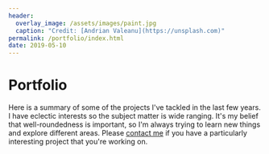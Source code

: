 ```yaml
---
header:
  overlay_image: /assets/images/paint.jpg
  caption: "Credit: [Andrian Valeanu](https://unsplash.com)"
permalink: /portfolio/index.html
date: 2019-05-10
---
```


# Portfolio

Here is a summary of some of the projects I've tackled in the last few years. I have eclectic interests so the subject matter is wide ranging. It's my belief that well-roundedness is important, so I'm always trying to learn new things and explore different areas. Please [contact me][1] if you have a particularly interesting project that you're working on.

[1]: mailto:nicholas.landry@colorado.edu
